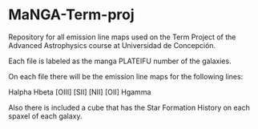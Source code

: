 # MaNGA-Term-proj
Repository for all emission line maps used on the Term Project of the Advanced Astrophysics course at Universidad de Concepción.

Each file is labeled as the manga PLATEIFU number of the galaxies.

On each file there will be the emission line maps for the following lines:

Halpha
Hbeta
[OIII]
[SII]
[NII]
[OII]
Hgamma

Also there is included a cube that has the Star Formation History on each spaxel of each galaxy.

